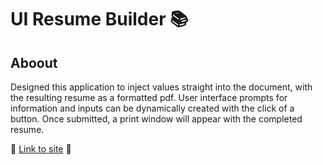 # UI Resume Builder 📚

## Aboout
Designed this application to inject values straight into the document, with the resulting resume as a formatted pdf. User interface prompts for information and inputs can be dynamically created with the click of a button. Once submitted, a print window will appear with the completed resume. 

🚀 [Link to site](https://resumebuilder.alexleventis.com/) 🚀

